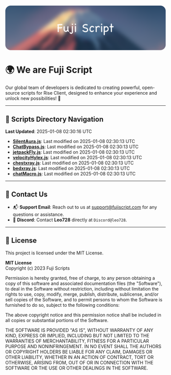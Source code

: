 ![Banner](.github/b.webp)

# 🌍 **We are Fuji Script**

Our global team of developers is dedicated to creating powerful, open-source scripts for Rise Client, designed to enhance your experience and unlock new possibilities! 🌟

---
<!-- SCRIPTS_NAVIGATION_START -->
## 📂 **Scripts Directory Navigation**

**Last Updated**: 2025-01-08 02:30:16 UTC

- **[SilentAura.js](scripts/SilentAura.js)**: Last modified on 2025-01-08 02:30:13 UTC
- **[ChatBypass.js](scripts/ChatBypass.js)**: Last modified on 2025-01-08 02:30:13 UTC
- **[jetpackFly.js](scripts/jetpackFly.js)**: Last modified on 2025-01-08 02:30:13 UTC
- **[velocityHylex.js](scripts/velocityHylex.js)**: Last modified on 2025-01-08 02:30:13 UTC
- **[chestxray.js](scripts/chestxray.js)**: Last modified on 2025-01-08 02:30:13 UTC
- **[bedxray.js](scripts/bedxray.js)**: Last modified on 2025-01-08 02:30:13 UTC
- **[chatMacro.js](scripts/chatMacro.js)**: Last modified on 2025-01-08 02:30:13 UTC

<!-- SCRIPTS_NAVIGATION_END -->

---

## 💬 **Contact Us**  
- 📬 **Support Email**: Reach out to us at [support@fujiscript.com](mailto:support@fujiscript.com) for any questions or assistance.  
- 💬 **Discord**: Contact **Leo728** directly at `Discord@leo728`.

---

## 📜 **License**

This project is licensed under the MIT License.  

**MIT License**  
Copyright (c) 2023 Fuji Scripts  

Permission is hereby granted, free of charge, to any person obtaining a copy of this software and associated documentation files (the "Software"), to deal in the Software without restriction, including without limitation the rights to use, copy, modify, merge, publish, distribute, sublicense, and/or sell copies of the Software, and to permit persons to whom the Software is furnished to do so, subject to the following conditions:  

The above copyright notice and this permission notice shall be included in all copies or substantial portions of the Software.  

THE SOFTWARE IS PROVIDED "AS IS", WITHOUT WARRANTY OF ANY KIND, EXPRESS OR IMPLIED, INCLUDING BUT NOT LIMITED TO THE WARRANTIES OF MERCHANTABILITY, FITNESS FOR A PARTICULAR PURPOSE AND NONINFRINGEMENT. IN NO EVENT SHALL THE AUTHORS OR COPYRIGHT HOLDERS BE LIABLE FOR ANY CLAIM, DAMAGES OR OTHER LIABILITY, WHETHER IN AN ACTION OF CONTRACT, TORT OR OTHERWISE, ARISING FROM, OUT OF OR IN CONNECTION WITH THE SOFTWARE OR THE USE OR OTHER DEALINGS IN THE SOFTWARE.  
